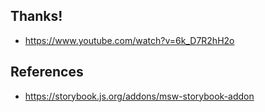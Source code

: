 ## Thanks!

- https://www.youtube.com/watch?v=6k_D7R2hH2o

## References

- https://storybook.js.org/addons/msw-storybook-addon
